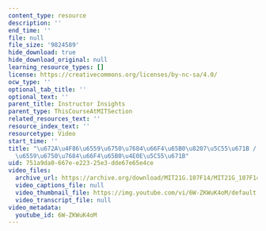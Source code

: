 ```yaml
---
content_type: resource
description: ''
end_time: ''
file: null
file_size: '9824589'
hide_download: true
hide_download_original: null
learning_resource_types: []
license: https://creativecommons.org/licenses/by-nc-sa/4.0/
ocw_type: ''
optional_tab_title: ''
optional_text: ''
parent_title: Instructor Insights
parent_type: ThisCourseAtMITSection
related_resources_text: ''
resource_index_text: ''
resourcetype: Video
start_time: ''
title: "\u672A\u4F86\u6559\u6750\u7684\u66F4\u65B0\u8207\u5C55\u671B / \u672A\u6765\
  \u6559\u6750\u7684\u66F4\u65B0\u4E0E\u5C55\u671B"
uid: 751a9da0-667e-e223-25e3-dde67e65e4ce
video_files:
  archive_url: https://archive.org/download/MIT21G.107F14/MIT21G_107F14_CourseIteration-zh-hans-cmn_300k.mp4
  video_captions_file: null
  video_thumbnail_file: https://img.youtube.com/vi/6W-ZKWuK4oM/default.jpg
  video_transcript_file: null
video_metadata:
  youtube_id: 6W-ZKWuK4oM
---
```

